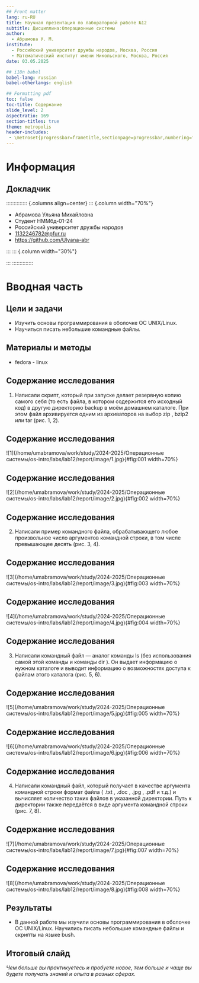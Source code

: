 ```yaml
---
## Front matter
lang: ru-RU
title: Научная презентация по лабораторной работе №12
subtitle: Дисциплина:Операционные системы
author:
  - Абрамова У. М.
institute:
  - Российский университет дружбы народов, Москва, Россия
  - Математический институт имени Никольского, Москва, Россия
date: 03.05.2025

## i18n babel
babel-lang: russian
babel-otherlangs: english

## Formatting pdf
toc: false
toc-title: Содержание
slide_level: 2
aspectratio: 169
section-titles: true
theme: metropolis
header-includes:
 - \metroset{progressbar=frametitle,sectionpage=progressbar,numbering=fraction}
---
```


# Информация

## Докладчик

:::::::::::::: {.columns align=center}
::: {.column width="70%"}

  * Абрамова Ульяна Михайловна
  * Студент НММбд-01-24
  * Российский университет дружбы народов
  * [1132246782@pfur.ru](mailto:1132246782@pfur.ru)
  * <https://github.com/Ulyana-abr>

:::
::: {.column width="30%"}


:::
::::::::::::::

# Вводная часть

## Цели и задачи

-  Изучить основы программирования в оболочке ОС UNIX/Linux. 
-  Научиться писать небольшие командные файлы.

## Материалы и методы

- fedora - linux

## Содержание исследования

1. Написали скрипт, который при запуске делает резервную копию самого себя (то есть файла, в котором содержится его исходный код) в другую директорию backup в моём домашнем каталоге. При этом файл архивируется одним из архиваторов на выбор zip , bzip2 или tar  (рис. 1, 2).

## Содержание исследования
![1](/home/umabramova/work/study/2024-2025/Операционные системы/os-intro/labs/lab12/report/image/1.jpg){#fig:001 width=70%}

## Содержание исследования
![2](/home/umabramova/work/study/2024-2025/Операционные системы/os-intro/labs/lab12/report/image/2.jpg){#fig:002 width=70%}

## Содержание исследования
2. Написали пример командного файла, обрабатывающего любое произвольное число аргументов командной строки, в том числе превышающее десять (рис. 3, 4).


## Содержание исследования
![3](/home/umabramova/work/study/2024-2025/Операционные системы/os-intro/labs/lab12/report/image/3.jpg){#fig:003 width=70%}

## Содержание исследования
![4](/home/umabramova/work/study/2024-2025/Операционные системы/os-intro/labs/lab12/report/image/4.jpg){#fig:004 width=70%}

## Содержание исследования
3. Написали командный файл — аналог команды ls (без использования самой этой команды и команды dir ). Он выдает информацию о нужном каталоге и выводит информацию о возможностях доступа к файлам этого каталога (рис. 5, 6).


## Содержание исследования
![5](/home/umabramova/work/study/2024-2025/Операционные системы/os-intro/labs/lab12/report/image/5.jpg){#fig:005 width=70%}

## Содержание исследования
![6](/home/umabramova/work/study/2024-2025/Операционные системы/os-intro/labs/lab12/report/image/6.jpg){#fig:006 width=70%}

## Содержание исследования
4. Написали командный файл, который получает в качестве аргумента командной строки формат файла ( .txt , .doc , .jpg , .pdf и т.д.) и вычисляет количество таких файлов в указанной директории. Путь к директории также передаётся в виде аргумента командной строки (рис. 7, 8).


## Содержание исследования
![7](/home/umabramova/work/study/2024-2025/Операционные системы/os-intro/labs/lab12/report/image/7.jpg){#fig:007 width=70%}

## Содержание исследования
![8](/home/umabramova/work/study/2024-2025/Операционные системы/os-intro/labs/lab12/report/image/8.jpg){#fig:008 width=70%}


## Результаты

- В данной работе мы изучили основы программирования в оболочке ОС UNIX/Linux. Научились писать небольшие командные файлы и скрипты на языке bush.


## Итоговый слайд

*Чем больше вы практикуетесь и пробуете новое, тем больше и чаще вы будете получать знаний и опыта в разных сферах.*

